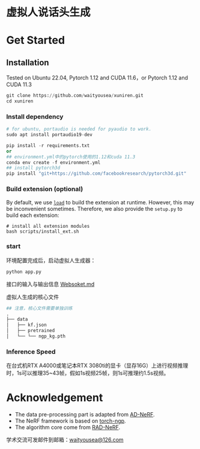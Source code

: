 # 虚拟人说话头生成

# Get Started

## Installation

Tested on Ubuntu 22.04, Pytorch 1.12 and CUDA 11.6，or  Pytorch 1.12 and CUDA 11.3

```python
git clone https://github.com/waityousea/xuniren.git
cd xuniren
```

### Install dependency

```python
# for ubuntu, portaudio is needed for pyaudio to work.
sudo apt install portaudio19-dev

pip install -r requirements.txt
or
## environment.yml中的pytorch使用的1.12和cuda 11.3
conda env create -f environment.yml 
## install pytorch3d
pip install "git+https://github.com/facebookresearch/pytorch3d.git"
```

### Build extension (optional)

By default, we use [`load`](https://pytorch.org/docs/stable/cpp_extension.html#torch.utils.cpp_extension.load) to build the extension at runtime. However, this may be inconvenient sometimes. Therefore, we also provide the `setup.py` to build each extension:

```
# install all extension modules
bash scripts/install_ext.sh
```

### **start**

环境配置完成后，启动虚拟人生成器：

```python
python app.py
```

接口的输入与输出信息 [Websoket.md](https://github.com/waityousea/xuniren/blob/main/WebSocket.md)

[]( WebSocket.md':include')

虚拟人生成的核心文件

```python
## 注意，核心文件需要单独训练
.
├── data
│   ├── kf.json			
│   ├── pretrained
│   └── └── ngp_kg.pth

```

### Inference Speed

在台式机RTX A4000或笔记本RTX 3080ti的显卡（显存16G）上进行视频推理时，1s可以推理35~43帧，假如1s视频25帧，则1s可推理约1.5s视频。

# Acknowledgement

- The data pre-processing part is adapted from [AD-NeRF](https://github.com/YudongGuo/AD-NeRF).
- The NeRF framework is based on [torch-ngp](https://github.com/ashawkey/torch-ngp).
- The algorithm core come from  [RAD-NeRF](https://github.com/ashawkey/RAD-NeRF).

学术交流可发邮件到邮箱：waityousea@126.com